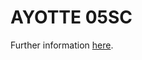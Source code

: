 # AYOTTE 05SC

Further information <a href="https://nbviewer.jupyter.org/github/romainroehrig/DEPHY-SCM/blob/master/AYOTTE/05SC/README.ipynb" target="_blank">here</a>.
